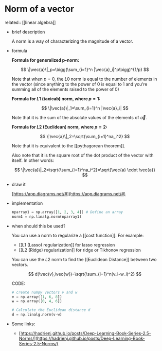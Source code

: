# Norm of a vector
related:: [[linear algebra]]

- brief description
    
    A norm is a way of characterizing the magnitude of a vector.
    
- formula
    
    **Formula for generalized p-norm:**
    
    $$
    \|\vec{a}\|_p=\bigg(\sum_{i=1}^n |\vec{a}_i|^p\bigg)^{1/p}
    $$
    
    Note that when $p=0$, the $L0$ norm is equal to the number of elements in the vector (since anything to the power of 0 is equal to 1 and you're summing all of the elements raised to the power of 0)
    
    **Formula for $L1$ (taxicab) norm, where $p=1$:**
    
    $$
    \|\vec{a}\|_1=\sum_{i=1}^n |\vec{a}_i|
    $$
    
    Note that it is the sum of the absolute values of the elements of $\vec{a}$.
    
    **Formula for $L2$ (Euclidean) norm, where $p=2$:**
    
    $$
    \|\vec{a}\|_2=\sqrt{\sum_{i=1}^na_i^2}
    $$
    
    Note that it is equivalent to the [[pythagorean theorem]].
    
    Also note that it is the square root of the dot product of the vector with itself. In other words:
    
    $$
    \|\vec{a}\|_2=\sqrt{\sum_{i=1}^na_i^2}=\sqrt{\vec{a} \cdot \vec{a}}
    $$
    
- draw it
    
    [https://app.diagrams.net/#](https://app.diagrams.net/#)
    
- implementation
    
    ```python
    nparray1 = np.array([1, 2, 3, 4]) # Define an array
    norm1 = np.linalg.norm(nparray1)
    ```
    
- when should this be used?
    
    You can use a norm to regularize a [[cost function]]. For example:
    
    - [[L1 (Lasso) regularization]] for lasso regression
    - [[L2 (Ridge) regularization]] for ridge or Tikhonov regression
    
    You can use the $L2$ norm to find the [[Euclidean Distance]] between two vectors. 
    
    $$
    d(\vec{v},\vec{w})=\sqrt{\sum_{i=1}^n(v_i-w_i)^2}
    $$
    
    CODE:
    
    ```python
    # create numpy vectors v and w
    v = np.array([1, 6, 8])
    w = np.array([0, 4, 6])
    
    # Calculate the Euclidean distance d
    d = np.linalg.norm(v-w)
    ```
    
- Some links:
    - [https://hadrienj.github.io/posts/Deep-Learning-Book-Series-2.5-Norms/](https://hadrienj.github.io/posts/Deep-Learning-Book-Series-2.5-Norms/)